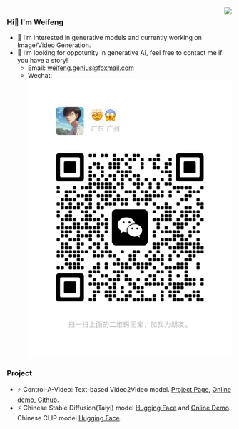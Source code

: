 
<img align="right" src="https://github-readme-stats.vercel.app/api?username=Weifeng-Chen&show_icons=true&icon_color=CE1D2D&text_color=718096&bg_color=ffffff&hide_title=true" />

<!-- [Homepage](https://weifeng-chen.github.io/) -->

### Hi👋 I'm Weifeng 
- 🔭 I’m interested in generative models and currently working on Image/Video Generation.
- 🤔 I’m looking for oppotunity in generative AI, feel free to contact me if you have a story!
  - Email: weifeng.genius@foxmail.com
  - Wechat: ![](wechat.png)
  
### Project
- ⚡ Control-A-Video: Text-based Video2Video model. [Project Page](https://controlavideo.github.io/), [Online demo](https://huggingface.co/spaces/wf-genius/Control-A-Video), [Github](https://github.com/Weifeng-Chen/control-a-video).
- ⚡ Chinese Stable Diffusion(Taiyi) model [Hugging Face](https://huggingface.co/IDEA-CCNL/Taiyi-Stable-Diffusion-1B-Chinese-v0.1) and [Online Demo](https://huggingface.co/spaces/IDEA-CCNL/Taiyi-Stable-Diffusion-Chinese). Chinese CLIP model [Hugging Face](https://huggingface.co/IDEA-CCNL/Taiyi-CLIP-Roberta-102M-Chinese).


<!--
**Weifeng-Chen/Weifeng-Chen** is a ✨ _special_ ✨ repository because its `README.md` (this file) appears on your GitHub profile.

Here are some ideas to get you started:

- 🔭 I’m currently working on ...
- 🌱 I’m currently learning ...
- 👯 I’m looking to collaborate on ...
- 🤔 I’m looking for help with ...
- 💬 Ask me about ...
- 📫 How to reach me: ...
- 😄 Pronouns: ...
- ⚡ Fun fact: ...
-->
